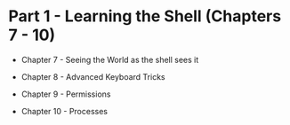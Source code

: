 # Part 1 - Learning the Shell (Chapters 7 - 10)




* Chapter 7 - Seeing the World as the shell sees it




* Chapter 8 - Advanced Keyboard Tricks





* Chapter 9 - Permissions




* Chapter 10 - Processes
